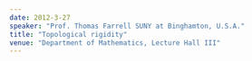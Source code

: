 ```yaml
---
date: 2012-3-27
speaker: "Prof. Thomas Farrell SUNY at Binghamton, U.S.A."
title: "Topological rigidity"
venue: "Department of Mathematics, Lecture Hall III"
---
```


